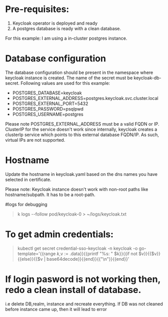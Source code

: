 # Pre-requisites:
1. Keycloak operator is deployed and ready
2. A postgres database is ready with a clean database.

For this example: I am using a in-cluster postgres instance.

# Database configuration
The database configuration should be present in the namespace where keycloak instance is created. The name of the secret must be keycloak-db-secret. Following values are used for this example:

- POSTGRES_DATABASE=keycloak
- POSTGRES_EXTERNAL_ADDRESS=postgres.keycloak.svc.cluster.local
- POSTGRES_EXTERNAL_PORT=5432
- POSTGRES_PASSWORD=psqlpwd
- POSTGRES_USERNAME=postgres

Please note POSTGRES_EXTERNAL_ADDRESS must be a valid FQDN or IP. ClusterIP for the service doesn't work since internally, keycloak creates a clusterIp service which points to this external database FQDN/IP. As such, virtual IPs are not supported.

# Hostname

Update the hostname in keycloak.yaml based on the dns names you have selected in certificate.

Please note: Keycloak instance doesn't work with non-root paths like hostname/subpath. It has to be a root-path.


#logs for debugging

> k logs --follow pod/keycloak-0  > ~/logs/keycloak.txt

# To get admin credentials:
> kubectl get secret credential-sso-keycloak -n keycloak -o go-template='{{range $k,$v := .data}}{{printf "%s: " $k}}{{if not $v}}{{$v}}{{else}}{{$v | base64decode}}{{end}}{{"\n"}}{{end}}'

# If login pasword is not working then, redo a clean install of database.

i.e delete DB,realm, instance and recreate everything. If DB was not cleaned before instance came up, then it will lead to error
